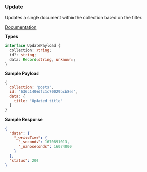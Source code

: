 ### Update

Updates a single document within the collection based on the filter.

[Documentation](https://firebase.google.com/docs/reference/js/v8/firebase.firestore.DocumentReference#update)

**Types**

```ts
interface UpdatePayload {
  collection: string;
  id?: string;
  data: Record<string, unknown>;
}
```

**Sample Payload**

```js
{
  collection: "posts",
  id: "636c1406dfc1c70029bcb8ea",
  data: {
    title: "Updated title"
  }
}
```

**Sample Response**

```json
{
  "data": {
    "_writeTime": {
      "_seconds": 1670891013,
      "_nanoseconds": 16074000
    }
  },
  "status": 200
}
```
